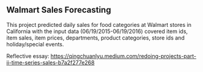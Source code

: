 ## Walmart Sales Forecasting
This project predicted daily sales for food categories at Walmart stores in California with the input data (06/19/2015-06/19/2016) covered item ids, item sales, item prices, departments, product categories, store ids and holiday/special events.

Reflective essay: https://qingchuanlyu.medium.com/redoing-projects-part-ii-time-series-sales-b7a2f277e268
